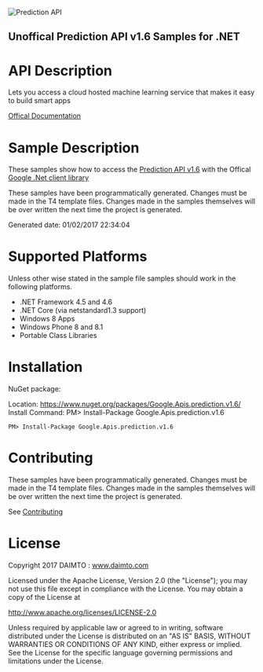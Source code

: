 ﻿![Prediction API](https://www.google.com/images/icons/feature/predictionapi-32.png)

## Unoffical Prediction API v1.6 Samples for .NET  ##

API Description
=============

Lets you access a cloud hosted machine learning service that makes it easy to build smart apps

[Offical Documentation](https://developers.google.com/prediction/docs/developer-guide)

Sample Description
=============

These samples show how to access the [Prediction API v1.6](https://developers.google.com/prediction/docs/developer-guide) with the Offical [Google .Net client library](https://github.com/google/google-api-dotnet-client)

These samples have been programmatically generated. Changes must be made in the T4 template files. Changes made in the samples themselves will be over written the next time the project is generated.

Generated date: 01/02/2017 22:34:04 

Supported Platforms
=================================

Unless other wise stated in the sample file samples should work in the following platforms.

* .NET Framework 4.5 and 4.6
* .NET Core (via netstandard1.3 support)
* Windows 8 Apps
* Windows Phone 8 and 8.1
* Portable Class Libraries

Installation
=================================

NuGet package:

Location: https://www.nuget.org/packages/Google.Apis.prediction.v1.6/ 
Install Command: PM>  Install-Package Google.Apis.prediction.v1.6

```
PM> Install-Package Google.Apis.prediction.v1.6
```

Contributing
=================================

These samples have been programmatically generated. Changes must be made in the T4 template files. Changes made in the samples themselves will be over written the next time the project is generated.

See [Contributing](CONTRIBUTING.md)

License
=================================

Copyright 2017 DAIMTO :  www.daimto.com

Licensed under the Apache License, Version 2.0 (the "License"); you may not use this file except in compliance with
the License. You may obtain a copy of the License at

http://www.apache.org/licenses/LICENSE-2.0

Unless required by applicable law or agreed to in writing, software distributed under the License is distributed on
an "AS IS" BASIS, WITHOUT WARRANTIES OR CONDITIONS OF ANY KIND, either express or implied. See the License for the
specific language governing permissions and limitations under the License.